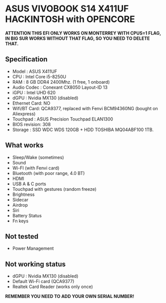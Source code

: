 # ASUS VIVOBOOK S14 X411UF HACKINTOSH with OPENCORE

**ATTENTION THIS EFI ONLY WORKS ON MONTERREY WITH CPUS=1 FLAG, IN BIG SUR WORKS WITHOUT THAT FLAG, SO YOU NEED TO DELETE THAT.**

## Specification
- Model : ASUS X411UF
- CPU : Intel Core i5-8250U
- RAM : 8 GB DDR4 2400Mhz. (1 free, 1 onboard)
- Audio Codec : Conexant CX8050 Layout-ID 13
- iGPU : Intel UHD 620
- dGPU : Nvidia MX130 (disabled)
- Ethernet Card: NO
- Wifi/BT Card: QCA9377, replaced with Fenvi BCM94360NG (bought on Aliexpress)
- Touchpad : ASUS Precision Touchpad ELAN1300
- BIOS revision: 308
- Storage : SSD WDC WDS 120GB + HDD TOSHIBA MQ04ABF100 1TB.

## What works
- Sleep/Wake (sometimes)
- Sound
- Wi-FI (with Fenvi card)
- Bluetooth (with poor range, 4.0 BT)
- HDMI
- USB A & C ports
- Touchpad with gestures (random freeze)
- Brightness
- Sidecar
- Airdrop
- Siri
- Battery Status
- Fn keys

## Not tested 
- Power Management

## Not working status
- dGPU : Nvidia MX130 (disabled)
- Default Wi-Fi card (QCA9377)
- Realtek Card Reader (works only once)

**REMEMBER YOU NEED TO ADD YOUR OWN SERIAL NUMBER!**
